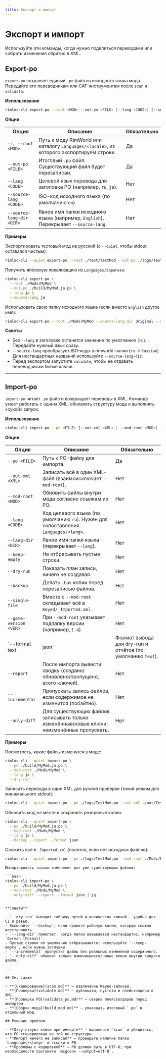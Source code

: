 ```yaml
---
title: Экспорт и импорт
---
```


# Экспорт и импорт

Используйте эти команды, когда нужно поделиться переводами или собрать изменения обратно в XML.

## Export-po

`export-po` сохраняет единый `.po` файл из исходного языка мода. Передайте его переводчикам или CAT-инструментам после `scan` и `validate`.

**Использование**

```bash
rimloc-cli export-po --root <MOD> --out-po <FILE> [--lang <CODE>] [--source-lang <CODE>] [--source-lang-dir <DIR>]
```

**Опции**

| Опция | Описание | Обязательно |
|-------|----------|-------------|
| `-r, --root <MOD>` | Путь к моду RimWorld или каталогу `Languages/<locale>`, из которого экспортируем строки. | Да |
| `--out-po <FILE>` | Итоговый `.po` файл. Существующий файл будет перезаписан. | Да |
| `--lang <CODE>` | Целевой язык перевода для заголовка PO (например, `ru`, `ja`). | Нет |
| `--source-lang <CODE>` | ISO-код исходного языка (по умолчанию `en`). | Нет |
| `--source-lang-dir <DIR>` | Явное имя папки исходного языка (например, `English`). Перекрывает `--source-lang`. | Нет |

**Примеры**

Экспортировать тестовый мод на русский (с `--quiet`, чтобы stdout оставался чистым):

```bash
rimloc-cli --quiet export-po --root ./test/TestMod --out-po ./logs/TestMod.po --lang ru
```

Получить японскую локализацию из `Languages/Japanese`:

```bash
rimloc-cli export-po \
  --root ./Mods/MyMod \
  --out-po ./build/MyMod.ja.po \
  --lang ja \
  --source-lang ja
```

Использовать свою папку исходного языка (если вместо `English` другое имя):

```bash
rimloc-cli export-po --root ./Mods/MyMod --source-lang-dir Original --out-po ./out/mymod.po
```

**Советы**

- Без `--lang` в заголовке останется значение по умолчанию (`ru`). Передайте нужный язык сразу.
- `--source-lang` преобразует ISO-коды в rimworld-папки (`ru` → `Russian`). Для нестандартных названий используйте `--source-lang-dir`.
- Перед экспортом запустите `validate`, чтобы не отдавать переводчикам битые ключи.

---

## Import-po

`import-po` читает `.po` файл и возвращает переводы в XML. Команда умеет работать с одним XML, обновлять структуру мода и выполнять «сухой» запуск.

**Использование**

```bash
rimloc-cli import-po --po <FILE> [--out-xml <XML> | --mod-root <MOD>] [--game-version <VER>] [опции]
```

**Опции**

| Опция | Описание | Обязательно |
|-------|----------|-------------|
| `--po <FILE>` | Путь к PO-файлу для импорта. | Да |
| `--out-xml <XML>` | Записать всё в один XML-файл (взаимоисключает `--mod-root`). | Нет |
| `--mod-root <MOD>` | Обновить файлы внутри мода согласно ссылкам из PO. | Нет |
| `--lang <CODE>` | Код целевого языка (по умолчанию `ru`). Нужен для сопоставления `Languages/<lang>`. | Нет |
| `--lang-dir <DIR>` | Явное имя папки языка (перекрывает `--lang`). | Нет |
| `--keep-empty` | Не отбрасывать пустые строки. | Нет |
| `--dry-run` | Показать план записи, ничего не создавая. | Нет |
| `--backup` | Делать `.bak` копии перед перезаписью файлов. | Нет |
| `--single-file` | Вместе с `--mod-root` складывает всё в `Keyed/_Imported.xml`. | Нет |
| `--game-version <VER>` | При `--mod-root` указывает подпапку версии (например, `1.4`). | Нет |
| `--format text|json` | Формат вывода для dry-run и отчётов (по умолчанию `text`). | Нет |
| `--report` | После импорта вывести сводку (создано/обновлено/пропущено, всего ключей). | Нет |
| `--incremental` | Пропускать запись файлов, если содержимое не изменится (побайтно). | Нет |
| `--only-diff` | Для существующих файлов записывать только изменённые/новые ключи; неизменённые пропускать. | Нет |

**Примеры**

Посмотреть, какие файлы изменятся в моде:

```bash
rimloc-cli --quiet import-po \
  --po ./build/MyMod.ja.po \
  --mod-root ./Mods/MyMod \
  --lang ja \
  --dry-run
```

Записать переводы в один XML для ручной проверки (тихий режим для минимального stdout):

```bash
rimloc-cli --quiet import-po --po ./logs/TestMod.po --out-xml ./out/TestMod.ru.xml --keep-empty
```

Обновить мод на месте и сохранить резервные копии:

```bash
rimloc-cli --quiet import-po \
  --po ./build/MyMod.ja.po \
  --mod-root ./Mods/MyMod \
  --lang ja \
  --backup --report --format json
```

Сложить всё в `_Imported.xml` (полезно, если нет исходных файлов):

```bash
rimloc-cli --quiet import-po --po ./logs/TestMod.po --mod-root ./Mods/MyMod --single-file

Импортировать только изменения для уже существующих файлов:

```bash
rimloc-cli import-po \
  --po ./build/MyMod.ja.po \
  --mod-root ./Mods/MyMod \
  --only-diff --report --format json | jq .
```
```

**Советы**

- `--dry-run` выводит таблицу путей и количества ключей — удобно для CI и ревью.
- Включайте `--backup`, если правите рабочую копию, которую сложно восстановить.
- `--lang-dir` помогает, когда папка называется нестандартно, например `German (Formal)`.
- Пустые строки по умолчанию отбрасываются; используйте `--keep-empty`, если нужны заглушки.
- `--incremental` пропустит файлы без реальных изменений содержимого.
- `--only-diff` обновит только изменившиеся/новые ключи внутри каждого файла.

---

## См. также

- **[Сканирование](scan.md)** — извлечение Keyed-записей.
- **[Проверка](validate.md)** — дубликаты, пустоты и плейсхолдеры в XML.
- **[Проверка PO](validate_po.md)** — сверка плейсхолдеров перед импортом.
- **[Сборка мода](build_mod.md)** — упаковать итоговый `.po` в отдельный мод.

## Решение проблем

- **Отсутствуют ключи при импорте** – выполните `scan` и убедитесь, что PO сгенерирован из той же структуры.
- **Импорт ничего не записал** – проверьте наличие папки `Languages/<lang>` и ссылки в PO.
- **Проблемы с кодировкой** – PO должен быть в UTF-8; при необходимости прогоните `msgconv --output=utf-8`.
